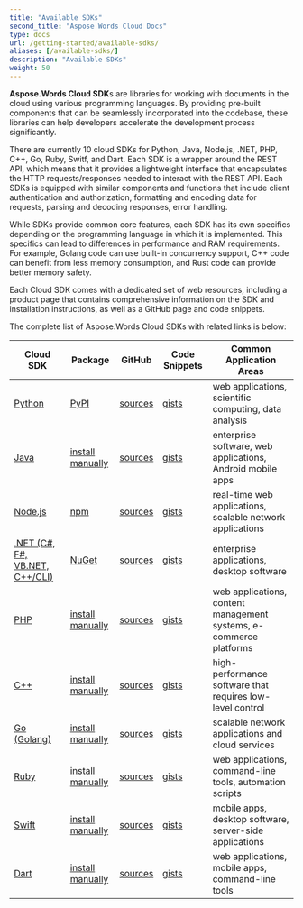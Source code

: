 ```yaml
---
title: "Available SDKs"
second_title: "Aspose Words Cloud Docs"
type: docs
url: /getting-started/available-sdks/
aliases: [/available-sdks/]
description: "Available SDKs"
weight: 50
---
```


**Aspose.Words Cloud SDK**s are libraries for working with documents in the cloud using various programming languages. By providing pre-built components that can be seamlessly incorporated into the codebase, these libraries can help developers accelerate the development process significantly.

There are currently 10 cloud SDKs for Python, Java, Node.js, .NET, PHP, C++, Go, Ruby, Switf, and Dart. Each SDK is a wrapper around the REST API, which means that it provides a lightweight interface that encapsulates the HTTP requests/responses needed to interact with the REST API. Each SDKs is equipped with similar components and functions that include client authentication and authorization, formatting and encoding data for requests, parsing and decoding responses, error handling.

While SDKs provide common core features, each SDK has its own specifics depending on the programming language in which it is implemented. This specifics can lead to differences in performance and RAM requirements. For example, Golang code can use built-in concurrency support, C++ code can benefit from less memory consumption, and Rust code can provide better memory safety.

Each Cloud SDK comes with a dedicated set of web resources, including a product page that contains comprehensive information on the SDK and installation instructions, as well as a GitHub page and code snippets.

The complete list of Aspose.Words Cloud SDKs with related links is below:


| Cloud SDK                                                                 | Package   | GitHub                                                             | Code Snippets                                                                              | Common Application Areas                                           |
|------------------------------------------------------------------------------|-----------|----------------------------------------------------------------------------|--------------------------------------------------------------------------------------------|--------------------------------------------------------------------|
| [Python](https://products.aspose.cloud/words/python/)  | [PyPI](https://pypi.org/project/aspose-words-cloud/) | [sources](https://github.com/aspose-words-cloud/aspose-words-cloud-python) | [gists](https://gist.github.com/aspose-words-cloud-gists/e26813ced70692c544820cd8011ee7e0) | web applications, scientific computing, data analysis              |
| [Java](https://products.aspose.cloud/words/java/)      | [install manually](https://github.com/aspose-words-cloud/aspose-words-cloud-java#how-to-use-the-sdk) | [sources](https://github.com/aspose-words-cloud/aspose-words-cloud-java)   | [gists](https://gist.github.com/aspose-words-cloud-gists/caede439bfd2e57c3010befe504faff4) | enterprise software, web applications, Android mobile apps         |
| [Node.js](https://products.aspose.cloud/words/nodejs/) | [npm](https://www.npmjs.com/package/asposewordscloud) | [sources](https://github.com/aspose-words-cloud/aspose-words-cloud-node) | [gists](https://gist.github.com/aspose-words-cloud-gists/a9510e4b51613f1138e7c1ec09634c4a) | real-time web applications, scalable network applications          |
| [.NET (C#, F#, VB.NET, C++/CLI)](https://products.aspose.cloud/words/net/)| [NuGet](https://www.nuget.org/packages/Aspose.Words-Cloud/) | [sources](https://github.com/aspose-words-cloud/aspose-words-cloud-dotnet) | [gists](https://gist.github.com/aspose-words-cloud-gists/374e1e3dd4bca8f696f29d913645f549) | enterprise applications, desktop software      |
| [PHP](https://products.aspose.cloud/words/php/)        | [install manually](https://github.com/aspose-words-cloud/aspose-words-cloud-php#how-to-use-the-sdk) | [sources](https://github.com/aspose-words-cloud/aspose-words-cloud-php) | [gists](https://gist.github.com/aspose-words-cloud-gists/e2a72445b96362dc0117f06ab54bb94a) | web applications, content management systems, e-commerce platforms |
| [C++](https://products.aspose.cloud/words/cpp/)        | [install manually](https://github.com/aspose-words-cloud/aspose-words-cloud-cpp#how-to-build-asposewordscloud-sdk-on-windows) | [sources](https://github.com/aspose-words-cloud/aspose-words-cloud-cpp)    | [gists](https://gist.github.com/aspose-words-cloud-gists/49aa5151a094849179bae8672c887a0e) | high-performance software that requires low-level control          |
| [Go (Golang)](https://products.aspose.cloud/words/go/) | [install manually](https://github.com/aspose-words-cloud/aspose-words-cloud-go#getting-started-with-asposewords-cloud-sdk-for-go) | [sources](https://github.com/aspose-words-cloud/aspose-words-cloud-go) | [gists](https://gist.github.com/aspose-words-cloud-gists/625ca80adffd779e8f6e3611551e14d5) | scalable network applications and cloud services                   |
| [Ruby](https://products.aspose.cloud/words/ruby/)      | [install manually](https://github.com/aspose-words-cloud/aspose-words-cloud-ruby#how-to-use-the-sdk) | [sources](https://github.com/aspose-words-cloud/aspose-words-cloud-ruby) | [gists](https://gist.github.com/aspose-words-cloud-gists/339f3835a4c0a536c81ec941de29baf7) | web applications, command-line tools, automation scripts           |
| [Swift](https://products.aspose.cloud/words/swift/)    | [install manually](https://github.com/aspose-words-cloud/aspose-words-cloud-swift#how-to-use-the-sdk) | [sources](https://github.com/aspose-words-cloud/aspose-words-cloud-swift)  | [gists](https://gist.github.com/aspose-words-cloud-gists/790dbd2edd5d36f170732366f52cac4c) | mobile apps, desktop software, server-side applications            |
| [Dart](https://products.aspose.cloud/words/dart/)      | [install manually](https://github.com/aspose-words-cloud/aspose-words-cloud-dart#how-to-use-the-sdk) | [sources](https://github.com/aspose-words-cloud/aspose-words-cloud-dart)   | [gists](https://gist.github.com/aspose-words-cloud-gists/6aae628cf2b878b78fea177c3171c6bf) | web applications, mobile apps, command-line tools                  |
